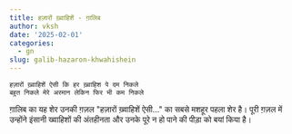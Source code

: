 ```yaml
---
title: हज़ारों ख़्वाहिशें - ग़ालिब
author: vksh
date: '2025-02-01'
categories:
  - gn
slug: galib-hazaron-khwahishein
---
```


```
हज़ारों ख़्वाहिशें ऐसी कि हर ख़्वाहिश पे दम निकले
बहुत निकले मेरे अरमान लेकिन फिर भी कम निकले
```

ग़ालिब का यह शेर उनकी ग़ज़ल "हज़ारों ख़्वाहिशें ऐसी…" का सबसे मशहूर पहला शेर है। 
पूरी ग़ज़ल में उन्होंने इंसानी ख्वाहिशों की अंतहीनता और उनके पूरे न हो पाने की पीड़ा को बयां किया है।